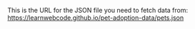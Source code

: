This is the URL for the JSON file you need to fetch data from: https://learnwebcode.github.io/pet-adoption-data/pets.json
